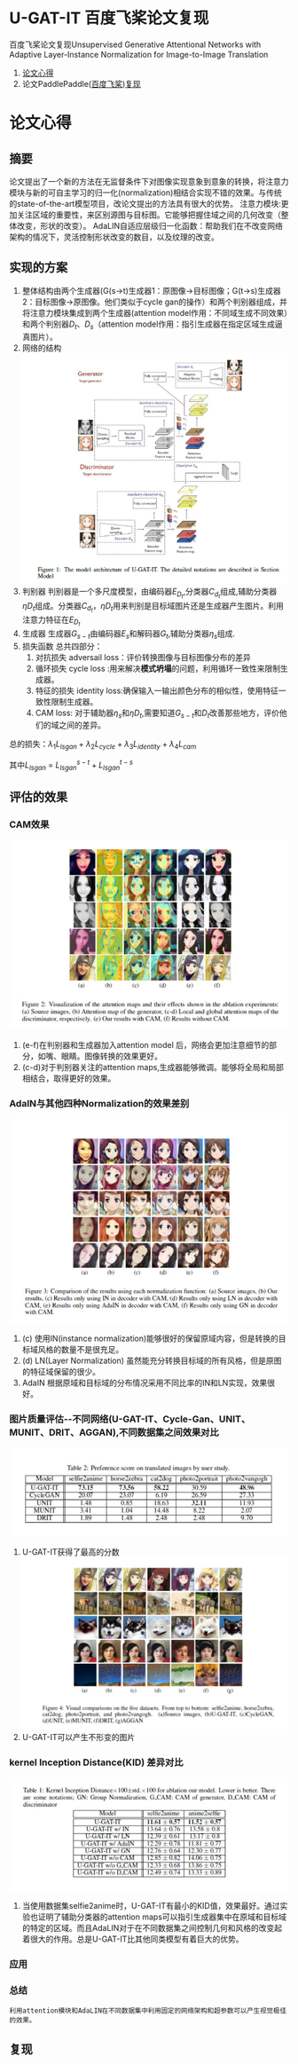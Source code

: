 # U-GAT-IT 百度飞桨论文复现
百度飞桨论文复现Unsupervised Generative Attentional Networks with Adaptive Layer-Instance Normalization for Image-to-Image Translation
1. [论文心得](https://github.com/liuxianyi/U-GAT-IT/blob/master/README.md#%E8%AE%BA%E6%96%87%E5%BF%83%E5%BE%97)
2. 论文PaddlePaddle([百度飞桨](https://aistudio.baidu.com/aistudio/))[复现](https://github.com/liuxianyi/U-GAT-IT/blob/master/README.md#复现)

# 论文心得
## 摘要
  论文提出了一个新的方法在无监督条件下对图像实现意象到意象的转换，将注意力模块与新的可自主学习的归一化(normalization)相结合实现不错的效果。与传统的state-of-the-art模型项目，改论文提出的方法具有很大的优势。
  注意力模块:更加关注区域的重要性，来区别源图与目标图。它能够把握住域之间的几何改变（整体改变，形状的改变）。
  AdaLIN自适应层级归一化函数：帮助我们在不改变网络架构的情况下，灵活控制形状改变的数目，以及纹理的改变。
## 实现的方案
1. 整体结构由两个生成器(G(s->t)生成器1：原图像->目标图像；G(t->s)生成器2：目标图像->原图像。他们类似于cycle gan的操作）和两个判别器组成，并将注意力模块集成到两个生成器(attention model作用：不同域生成不同效果）和两个判别器$D_t、D_s$（attention model作用：指引生成器在指定区域生成逼真图片）。
2.  网络的结构
![image](images/model.jpg)
3. 判别器
判别器是一个多尺度模型，由编码器$E_{D_t}$,分类器$C_{d_t}$组成,辅助分类器${\eta}D_t$组成。分类器$C_{d_t}$，${\eta}D_t$用来判别是目标域图片还是生成器产生图片。利用注意力特征在$E_{D_t}$
4. 生成器
生成器$G_{s-t}$由编码器$E_s$和解码器$G_t$,辅助分类器${\eta}_s$组成.
5. 损失函数
总共四部分：
   1. 对抗损失 adversail loss：评价转换图像与目标图像分布的差异
   2. 循环损失 cycle loss :用来解决**模式坍塌**的问题，利用循环一致性来限制生成器。
   3. 特征的损失 identity loss:确保输入一输出颜色分布的相似性，使用特征一致性限制生成器。
   4. CAM loss: 对于辅助器${\eta}_s$和${\eta}D_t$,需要知道$G_{s-t}$和$D_t$改善那些地方，评价他们的域之间的差异。
   
总的损失：${\lambda}_{1}L_{lsgan}+{\lambda}_{2}L_{cycle}+{\lambda}_{3}L_{identity}+{\lambda}_{4}L_{cam}$

其中$L_{lsgan}$ = $L^{s-t}_{lsgan}+L^{t-s}_{lsgan}$
## 评估的效果
### CAM效果 
![image](images/result_cam.jpg)

1. (e-f)在判别器和生成器加入attention model 后，网络会更加注意细节的部分，如嘴、眼睛。图像转换的效果更好。
2. (c-d)对于判别器关注的attention maps,生成器能够微调。能够将全局和局部相结合，取得更好的效果。

### AdaIN与其他四种Normalization的效果差别
![image](images/reslult2.jpg)
1. (c) 使用IN(instance normalization)能够很好的保留原域内容，但是转换的目标域风格的数量不是很充足。
2. (d) LN(Layer Normalization) 虽然能充分转换目标域的所有风格，但是原图的特征域保留的很少。
3. AdaIN 根据原域和目标域的分布情况采用不同比率的IN和LN实现，效果很好。

### 图片质量评估--不同网络(U-GAT-IT、Cycle-Gan、UNIT、MUNIT、DRIT、AGGAN),不同数据集之间效果对比
![image](images/preference_score.jpg)
1. U-GAT-IT获得了最高的分数
![image](images/dataset_and_model_comparation.jpg)
2. U-GAT-IT可以产生不形变的图片
### kernel Inception Distance(KID) 差异对比
![image](images/ablation_impat.jpg)
1. 当使用数据集selfie2anime时，U-GAT-IT有最小的KID值，效果最好。通过实验也证明了辅助分类器的attention maps可以指引生成器集中在原域和目标域的特定的区域。而且AdaLIN对于在不同数据集之间控制几何和风格的改变起着很大的作用。总是U-GAT-IT比其他同类模型有着巨大的优势。 
### 应用
### 总结
    利用attention模块和AdaLIN在不同数据集中利用固定的网络架构和超参数可以产生视觉极佳的效果。
## 复现
